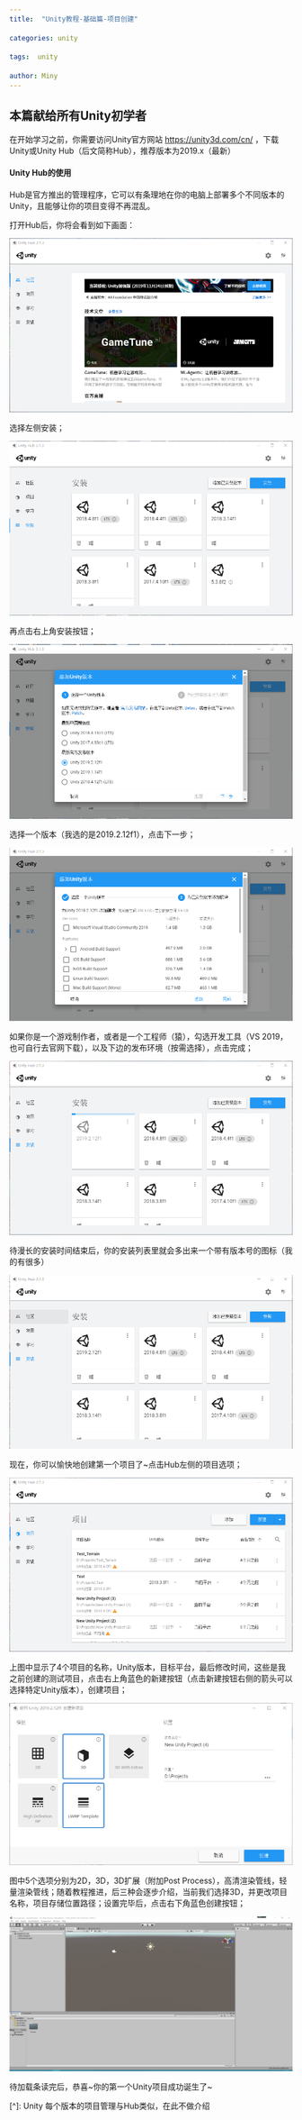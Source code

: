 ```yaml
---
title:  "Unity教程-基础篇-项目创建"

categories: unity

tags:  unity 

author: Miny
---
```


## 本篇献给所有Unity初学者

在开始学习之前，你需要访问Unity官方网站  https://unity3d.com/cn/ ，下载Unity或Unity Hub（后文简称Hub），推荐版本为2019.x（最新）

#### Unity Hub的使用

Hub是官方推出的管理程序，它可以有条理地在你的电脑上部署多个不同版本的Unity，且能够让你的项目变得不再混乱。

打开Hub后，你将会看到如下画面：

![](https://raw.githubusercontent.com/Miny-W/Miny-W.github.io/master/_posts/2019-11-18-Unity-BasicLearning-1.assets/1.png)

选择左侧安装；

![](https://raw.githubusercontent.com/Miny-W/Miny-W.github.io/master/_posts/2019-11-18-Unity-BasicLearning-1.assets/2.png)

再点击右上角安装按钮；

![](https://raw.githubusercontent.com/Miny-W/Miny-W.github.io/master/_posts/2019-11-18-Unity-BasicLearning-1.assets/3.png)

选择一个版本（我选的是2019.2.12f1），点击下一步；

![](https://raw.githubusercontent.com/Miny-W/Miny-W.github.io/master/_posts/2019-11-18-Unity-BasicLearning-1.assets/4.png)

如果你是一个游戏制作者，或者是一个工程师（猿），勾选开发工具（VS 2019，也可自行去官网下载），以及下边的发布环境（按需选择），点击完成；

![](https://raw.githubusercontent.com/Miny-W/Miny-W.github.io/master/_posts/2019-11-18-Unity-BasicLearning-1.assets/5.png)

待漫长的安装时间结束后，你的安装列表里就会多出来一个带有版本号的图标（我的有很多）

![](https://raw.githubusercontent.com/Miny-W/Miny-W.github.io/master/_posts/2019-11-18-Unity-BasicLearning-1.assets/6.png)

现在，你可以愉快地创建第一个项目了~点击Hub左侧的项目选项；

![](https://raw.githubusercontent.com/Miny-W/Miny-W.github.io/master/_posts/2019-11-18-Unity-BasicLearning-1.assets/7.png)

上图中显示了4个项目的名称，Unity版本，目标平台，最后修改时间，这些是我之前创建的测试项目，点击右上角蓝色的新建按钮（点击新建按钮右侧的箭头可以选择特定Unity版本），创建项目；

![](https://raw.githubusercontent.com/Miny-W/Miny-W.github.io/master/_posts/2019-11-18-Unity-BasicLearning-1.assets/8.png)

图中5个选项分别为2D，3D，3D扩展（附加Post Process），高清渲染管线，轻量渲染管线；随着教程推进，后三种会逐步介绍，当前我们选择3D，并更改项目名称，项目存储位置路径；设置完毕后，点击右下角蓝色创建按钮；

![](https://raw.githubusercontent.com/Miny-W/Miny-W.github.io/master/_posts/2019-11-18-Unity-BasicLearning-1.assets/9.png)

待加载条读完后，恭喜~你的第一个Unity项目成功诞生了~

[^]: Unity 每个版本的项目管理与Hub类似，在此不做介绍

